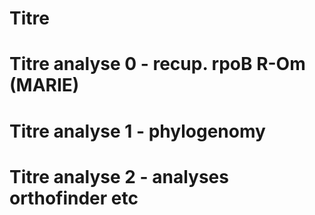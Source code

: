 # Titre 

# Titre analyse 0 - recup. rpoB R-Om (MARIE)

# Titre analyse 1 - phylogenomy

# Titre analyse 2 - analyses orthofinder etc
